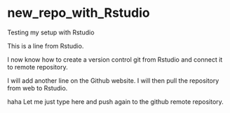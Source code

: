 # new_repo_with_Rstudio
Testing my setup with Rstudio

This is a line from Rstudio.

I now know how to create a version control git from Rstudio and connect it to remote repository.

I will add another line on the Github website.
I will then pull the repository from web to Rstudio.

haha Let me just type here and push again to the github remote repository.